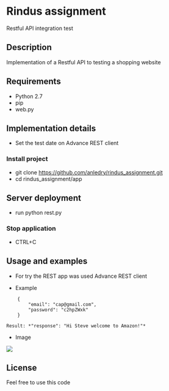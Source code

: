# Rindus assignment
Restful API integration test 

## Description
Implementation of a Restful API to testing a shopping website
 
## Requirements
* Python 2.7
* pip
* web.py

## Implementation details
* Set the test date on Advance REST client

### Install project
* git clone https://github.com/anledry/rindus_assignment.git
* cd rindus_assignment/app

## Server deployment
* run python rest.py

### Stop application
* CTRL+C

## Usage and examples
* For try the REST app was used Advance REST client

* Example

```
    {
        "email": "cap@gmail.com",
        "password": "c2hpZWxk"
    }

Result: *"response": "Hi Steve welcome to Amazon!"*
```

* Image

![](/home/anledry/git/rindus_assignment/documentation/image/test01.png) 

## License
Feel free to use this code

